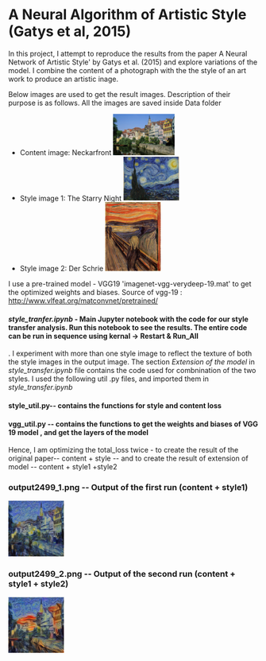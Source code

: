 
# A Neural Algorithm of Artistic Style (Gatys et al, 2015)


In this project, I attempt to reproduce the results from the paper A Neural Network of Artistic Style' by Gatys et al. (2015) and explore variations of the model. I combine the content of a photograph with the the style of an art work to produce an artistic inage. 

Below images are used to get the result images. Description of their purpose is as follows. All the images are saved inside Data folder  

* Content image: Neckarfront <img src="/Project/Data/Neckarfront.jpeg" width="124">
* Style image 1: The Starry Night <img src="/Project/Data/The_Starry_Night.jpeg" width="112">
* Style image 2: Der Schrie <img src="/Project/Data/Der_Schrie.jpg" width="112">

 I use a pre-trained model - VGG19 'imagenet-vgg-verydeep-19.mat' to get the optimized weights and biases.
 Source of vgg-19 : http://www.vlfeat.org/matconvnet/pretrained/  

#### *style_tranfer.ipynb* - Main Jupyter notebook with the code for our style transfer analysis. Run this notebook to see the results. The entire code can be run in sequence using kernal -> Restart & Run_All

. I experiment with more than one style image to reflect the texture of both the style images in the output image. The section *Extension of the model* in *style_transfer.ipynb* file contains the code used for combnination of the two styles. I used the following util .py files, and imported them in *style_transfer.ipynb*
#### style_util.py-- contains  the functions for style and content loss
#### vgg_util.py --  contains the functions to get the weights and biases of VGG 19 model , and get the layers of the model

Hence, I am optimizing the total_loss twice - to create the result of the original paper-- content + style -- and to create the result of extension of model -- content + style1 +style2

### output2499_1.png -- Output of the first run (content + style1)
<img src="/Project/output2499_1.png" width="112">

### output2499_2.png -- Output of the second run (content + style1 + style2)
<img src="/Project/output2499_2.png" width="112">
